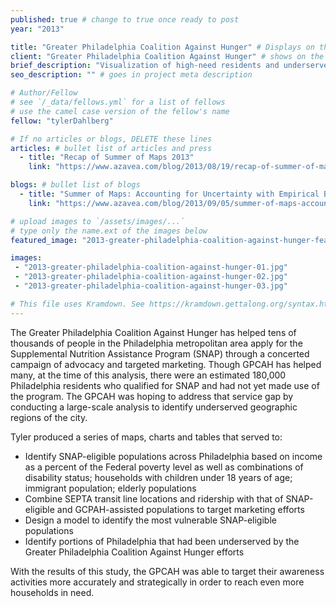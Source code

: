 ```yaml
---
published: true # change to true once ready to post
year: "2013"

title: "Greater Philadelphia Coalition Against Hunger" # Displays on the project post page
client: "Greater Philadelphia Coalition Against Hunger" # shows on the project card
brief_description: "Visualization of high-need residents and underserved areas in Philadelphia for Coalition Against Hunger assistance" # shows on the project card
seo_description: "" # goes in project meta description

# Author/Fellow
# see `/_data/fellows.yml` for a list of fellows
# use the camel case version of the fellow's name
fellow: "tylerDahlberg"

# If no articles or blogs, DELETE these lines
articles: # bullet list of articles and press
  - title: "Recap of Summer of Maps 2013"
    link: "https://www.azavea.com/blog/2013/08/19/recap-of-summer-of-maps-2013/"

blogs: # bullet list of blogs
  - title: "Summer of Maps: Accounting for Uncertainty with Empirical Bayes Smoothing"
    link: "https://www.azavea.com/blog/2013/09/05/summer-of-maps-accounting-for-uncertainty-with-empirical-bayes-smoothing/"

# upload images to `/assets/images/...`
# type only the name.ext of the images below
featured_image: "2013-greater-philadelphia-coalition-against-hunger-featured.jpg"

images:
 - "2013-greater-philadelphia-coalition-against-hunger-01.jpg"
 - "2013-greater-philadelphia-coalition-against-hunger-02.jpg"
 - "2013-greater-philadelphia-coalition-against-hunger-03.jpg"

# This file uses Kramdown. See https://kramdown.gettalong.org/syntax.html for syntax
---
```

The Greater Philadelphia Coalition Against Hunger has helped tens of thousands of people in the Philadelphia metropolitan area apply for the Supplemental Nutrition Assistance Program (SNAP) through a concerted campaign of advocacy and targeted marketing. Though GPCAH has helped many, at the time of this analysis, there were an estimated 180,000 Philadelphia residents who qualified for SNAP and had not yet made use of the program. The GPCAH was hoping to address that service gap by conducting a large-scale analysis to identify underserved geographic regions of the city.

Tyler produced a series of maps, charts and tables that served to:

- Identify SNAP-eligible populations across Philadelphia based on income as a percent of the Federal poverty level as well as combinations of disability status; households with children under 18 years of age; immigrant population; elderly populations
- Combine SEPTA transit line locations and ridership with that of SNAP-eligible and GCPAH-assisted populations to target marketing efforts
- Design a model to identify the most vulnerable SNAP-eligible populations
- Identify portions of Philadelphia that had been underserved by the Greater Philadelphia Coalition Against Hunger efforts

With the results of this study, the GPCAH was able to target their awareness activities more accurately and strategically in order to reach even more households in need.
